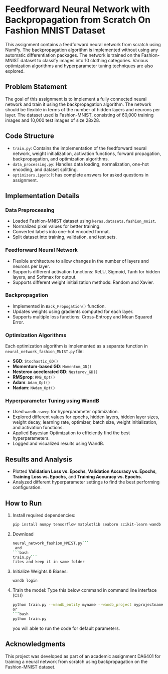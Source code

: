 # Feedforward Neural Network with Backpropagation from Scratch On Fashion MNIST Dataset

This assignment contains a feedforward neural network from scratch using NumPy. The backpropagation algorithm is implemented without using any automatic differentiation packages. The network is trained on the Fashion-MNIST dataset to classify images into 10 clothing categories. Various optimization algorithms and hyperparameter tuning techniques are also explored.

## Problem Statement
The goal of this assignment is to implement a fully connected neural network and train it using the backpropagation algorithm. The network should be flexible in terms of the number of hidden layers and neurons per layer. The dataset used is Fashion-MNIST, consisting of 60,000 training images and 10,000 test images of size 28x28.

## Code Structure
- `train.py`: Contains the implementation of the feedforward neural network, weight initialization, activation functions, forward propagation, backpropagation, and optimization algorithms.
- `data_processing.py`: Handles data loading, normalization, one-hot encoding, and dataset splitting.
- `optimizers.ipynb`: It has complete answers for asked questions in assignment. 

## Implementation Details
### Data Preprocessing
- Loaded Fashion-MNIST dataset using `keras.datasets.fashion_mnist`.
- Normalized pixel values for better training.
- Converted labels into one-hot encoded format.
- Split dataset into training, validation, and test sets.

### Feedforward Neural Network
- Flexible architecture to allow changes in the number of layers and neurons per layer.
- Supports different activation functions: ReLU, Sigmoid, Tanh for hidden layers, and Softmax for output.
- Supports different weight initialization methods: Random and Xavier.

### Backpropagation
- Implemented in `Back_Propogation()` function.
- Updates weights using gradients computed for each layer.
- Supports multiple loss functions: Cross-Entropy and Mean Squared Error.

### Optimization Algorithms
Each optimization algorithm is implemented as a separate function in `neural_network_fashion_MNIST.py` file:
- **SGD**: `Stochastic_GD()`
- **Momentum-based GD**: `Momentum_GD()`
- **Nesterov accelerated GD**: `Nesterov_GD()`
- **RMSprop**: `RMS_Opt()`
- **Adam**: `Adam_Opt()`
- **Nadam**: `NAdam_Opt()`

### Hyperparameter Tuning using WandB
- Used `wandb.sweep` for hyperparameter optimization.
- Explored different values for epochs, hidden layers, hidden layer sizes, weight decay, learning rate, optimizer, batch size, weight initialization, and activation functions.
- Applied Bayesian Optimization to efficiently find the best hyperparameters.
- Logged and visualized results using WandB.

## Results and Analysis
- Plotted **Validation Loss vs. Epochs**, **Validation Accuracy vs. Epochs**, **Training Loss vs. Epochs**, and **Training Accuracy vs. Epochs**.
- Analyzed different hyperparameter settings to find the best performing configuration.

## How to Run
1. Install required dependencies:
   ```bash
   pip install numpy tensorflow matplotlib seaborn scikit-learn wandb
   ```
2. Download
   ```bash
   neural_network_fashion_MNIST.py```
    and
   ```bash
   train.py```
   files and keep it in same folder
4. Initialize Weights & Biases:
   ```bash
   wandb login
   ```

5. Train the model: Type this below command in command line interface (CLI)
   ```bash
   python train.py --wandb_entity myname --wandb_project myprojectname```
   or
   ```bash
   python train.py
   ```
   you will able to run the code for default parameters.


## Acknowledgments
This project was developed as part of an academic assignment DA6401 for training a neural network from scratch using backpropagation on the Fashion-MNIST dataset.
